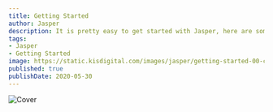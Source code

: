 ```yaml
---
title: Getting Started
author: Jasper
description: It is pretty easy to get started with Jasper, here are some steps to help you move forward
tags: 
- Jasper
- Getting Started
image: https://static.kisdigital.com/images/jasper/getting-started-00-cover.jpeg
published: true
publishDate: 2020-05-30
---
```


![Cover](https://static.kisdigital.com/images/jasper/getting-started-00-cover.jpeg)

